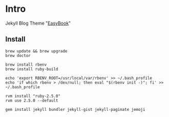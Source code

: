 # Intro

Jekyll Blog Theme "[EasyBook](https://github.com/laobubu/jekyll-theme-EasyBook/wiki)"

## Install

```
brew update && brew upgrade
brew doctor
```

```
brew install rbenv
brew install ruby-build
```

```
echo 'export RBENV_ROOT=/usr/local/var/rbenv' >> ~/.bash_profile
echo 'if which rbenv > /dev/null; then eval "$(rbenv init -)"; fi' >> ~/.bash_profile
```

```
rvm install "ruby-2.5.0"
rvm use 2.5.0 --default
```

```
gem install jekyll bundler jekyll-gist jekyll-paginate jemoji
```
